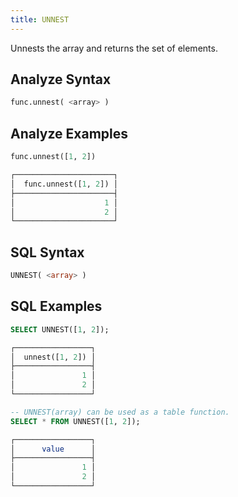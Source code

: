 ```yaml
---
title: UNNEST
---
```


Unnests the array and returns the set of elements.

## Analyze Syntax

```python
func.unnest( <array> )
```

## Analyze Examples

```python
func.unnest([1, 2])

┌──────────────────────┐
│  func.unnest([1, 2]) │
├──────────────────────┤
│                    1 │
│                    2 │
└──────────────────────┘
```

## SQL Syntax

```sql
UNNEST( <array> )
```

## SQL Examples

```sql
SELECT UNNEST([1, 2]);

┌─────────────────┐
│  unnest([1, 2]) │
├─────────────────┤
│               1 │
│               2 │
└─────────────────┘

-- UNNEST(array) can be used as a table function.
SELECT * FROM UNNEST([1, 2]);

┌─────────────────┐
│      value      │
├─────────────────┤
│               1 │
│               2 │
└─────────────────┘
```